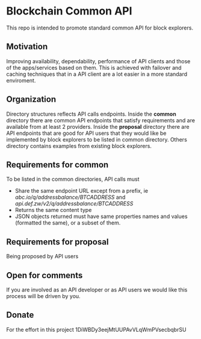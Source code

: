 # Blockchain Common API
This repo is intended to promote standard common API for block explorers. 

## Motivation
Improving availability, dependability, performance of API clients and those of the apps/services based on them.
This is achieved with failover and caching techniques that in a API client are a lot easier in a more standard enviroment.

## Organization
Directory structures reflects API calls endpoints. Inside the **common** directory there are common API endpoints that satisfy requirements and are available from at least 2 providers. Inside the **proposal** directory there are API endpoints that are good for API users that they would like be implemented by block explorers to be listed in common directory. Others directory contains examples from existing block explorers.

## Requirements for common
To be listed in the common directories, API calls must 
*   Share the same endpoint URL except from a prefix, ie *abc.io/q/addressbalance/BTCADDRESS* and *api.def.zw/v2/q/addressbalance/BTCADDRESS* 
*   Returns the same content type
*   JSON objects returned must have same properties names and values (formatted the same), or a subset of them.

## Requirements for proposal
Being proposed by API users

## Open for comments
If you are involved as an API developer or as API users we would like this process will be driven by you.

## Donate
For the effort in this project
1DiWBDy3eejMtUUPAvVLqWmPVsecbqbrSU

